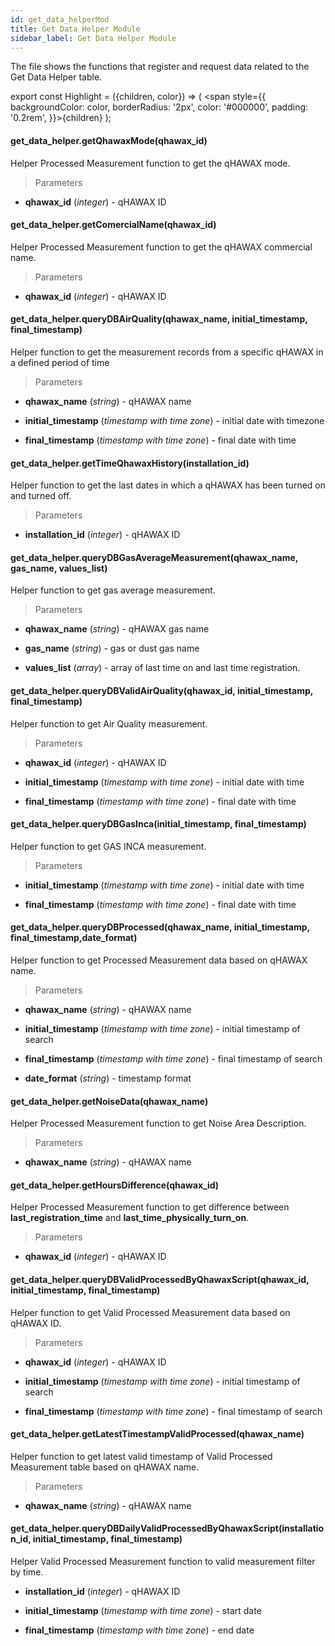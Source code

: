 ```yaml
---
id: get_data_helperMod
title: Get Data Helper Module
sidebar_label: Get Data Helper Module
---
```


The file shows the functions that register and request data related to the Get Data Helper table.

export const Highlight = ({children, color}) => ( <span style={{
      backgroundColor: color,
      borderRadius: '2px',
      color: '#000000',
      padding: '0.2rem',
    }}>{children}</span> );

#### <Highlight color="#b2e4f7">get_data_helper.getQhawaxMode(qhawax_id)</Highlight>

Helper Processed Measurement function to get the qHAWAX mode.

> Parameters

* **qhawax_id** (*integer*) - qHAWAX ID

#### <Highlight color="#b2e4f7">get_data_helper.getComercialName(qhawax_id)</Highlight>

Helper Processed Measurement function to get the qHAWAX commercial name.

>Parameters

* **qhawax_id** (*integer*) - qHAWAX ID

#### <Highlight color="#b2e4f7">get_data_helper.queryDBAirQuality(qhawax_name, initial_timestamp, final_timestamp)</Highlight>

Helper function to get the measurement records from a specific qHAWAX in a defined period of time

>Parameters

* **qhawax_name** (*string*) - qHAWAX name

* **initial_timestamp** (*timestamp with time zone*) - initial date with timezone

* **final_timestamp** (*timestamp with time zone*) - final date with time

#### <Highlight color="#b2e4f7">get_data_helper.getTimeQhawaxHistory(installation_id)</Highlight>

Helper function to get the last dates in which a qHAWAX has been turned on and turned off.

>Parameters

* **installation_id** (*integer*) - qHAWAX ID

#### <Highlight color="#b2e4f7">get_data_helper.queryDBGasAverageMeasurement(qhawax_name, gas_name, values_list)</Highlight>

Helper function to get gas average measurement.

>Parameters

* **qhawax_name** (*string*) - qHAWAX gas name

* **gas_name** (*string*) - gas or dust gas name

* **values_list** (*array*) - array of last time on and last time registration.

#### <Highlight color="#b2e4f7">get_data_helper.queryDBValidAirQuality(qhawax_id, initial_timestamp, final_timestamp)</Highlight>

Helper function to get Air Quality measurement.

>Parameters

* **qhawax_id** (*integer*) - qHAWAX ID

* **initial_timestamp** (*timestamp with time zone*) - initial date with time

* **final_timestamp** (*timestamp with time zone*) - final date with time

#### <Highlight color="#b2e4f7">get_data_helper.queryDBGasInca(initial_timestamp, final_timestamp)</Highlight>

Helper function to get GAS INCA measurement.

>Parameters

* **initial_timestamp** (*timestamp with time zone*) - initial date with time

* **final_timestamp** (*timestamp with time zone*) - final date with time

#### <Highlight color="#b2e4f7">get_data_helper.queryDBProcessed(qhawax_name, initial_timestamp, final_timestamp,date_format)</Highlight>

Helper function to get Processed Measurement data based on qHAWAX name.

>Parameters

* **qhawax_name** (*string*) - qHAWAX name

* **initial_timestamp** (*timestamp with time zone*) - initial timestamp of search

* **final_timestamp** (*timestamp with time zone*) - final timestamp of search

* **date_format** (*string*) - timestamp format

#### <Highlight color="#b2e4f7">get_data_helper.getNoiseData(qhawax_name)</Highlight>

Helper Processed Measurement function to get Noise Area Description.

>Parameters

* **qhawax_name** (*string*) - qHAWAX name

#### <Highlight color="#b2e4f7">get_data_helper.getHoursDifference(qhawax_id)</Highlight>

Helper Processed Measurement function to get difference between **last_registration_time** and **last_time_physically_turn_on**.

>Parameters

* **qhawax_id** (*integer*) - qHAWAX ID

#### <Highlight color="#b2e4f7">get_data_helper.queryDBValidProcessedByQhawaxScript(qhawax_id, initial_timestamp, final_timestamp)</Highlight>

Helper function to get Valid Processed Measurement data based on qHAWAX ID.

> Parameters

* **qhawax_id** (*integer*) - qHAWAX ID

* **initial_timestamp** (*timestamp with time zone*) - initial timestamp of search

* **final_timestamp** (*timestamp with time zone*) - final timestamp of search

#### <Highlight color="#b2e4f7">get_data_helper.getLatestTimestampValidProcessed(qhawax_name)</Highlight>

Helper function to get latest valid timestamp of Valid Processed Measurement table based on qHAWAX name.

> Parameters

* **qhawax_name** (*string*) - qHAWAX name

#### <Highlight color="#b2e4f7">get_data_helper.queryDBDailyValidProcessedByQhawaxScript(installation_id, initial_timestamp, final_timestamp)</Highlight>

Helper Valid Processed Measurement function to valid measurement filter by time.

* **installation_id** (*integer*) - qHAWAX ID

* **initial_timestamp** (*timestamp with time zone*) - start date

* **final_timestamp** (*timestamp with time zone*) - end date
